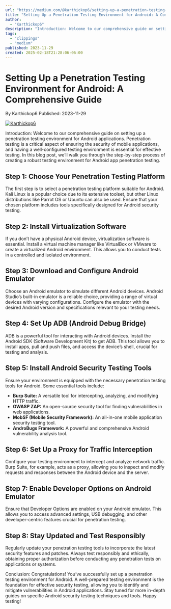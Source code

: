 ```yaml
---
url: "https://medium.com/@karthickop6/setting-up-a-penetration-testing-environment-for-android-a-comprehensive-guide-77ccb7d537cd"
title: "Setting Up a Penetration Testing Environment for Android: A Comprehensive Guide"
author:
  - "Karthickop6"
description: "Introduction: Welcome to our comprehensive guide on setting up a penetration testing environment for Android applications. Penetration testing is a critical aspect of ensuring the security of mobile…"
tags:
  - "clippings"
  - "medium"
published: 2023-11-29
created: 2025-02-18T21:28:06-06:00
---
```

# Setting Up a Penetration Testing Environment for Android: A Comprehensive Guide
By Karthickop6
Published: 2023-11-29

[![Karthickop6](https://miro.medium.com/v2/resize:fill:55:55/1*RzUxv1aSntZRil3MmP_l3A.jpeg)](https://medium.com/@karthickop6?source=post_page---byline--77ccb7d537cd---------------------------------------)

Introduction: Welcome to our comprehensive guide on setting up a penetration testing environment for Android applications. Penetration testing is a critical aspect of ensuring the security of mobile applications, and having a well-configured testing environment is essential for effective testing. In this blog post, we’ll walk you through the step-by-step process of creating a robust testing environment for Android app penetration testing.

## Step 1: Choose Your Penetration Testing Platform

The first step is to select a penetration testing platform suitable for Android. Kali Linux is a popular choice due to its extensive toolset, but other Linux distributions like Parrot OS or Ubuntu can also be used. Ensure that your chosen platform includes tools specifically designed for Android security testing.

## Step 2: Install Virtualization Software

If you don’t have a physical Android device, virtualization software is essential. Install a virtual machine manager like VirtualBox or VMware to create a virtualized Android environment. This allows you to conduct tests in a controlled and isolated environment.

## Step 3: Download and Configure Android Emulator

Choose an Android emulator to simulate different Android devices. Android Studio’s built-in emulator is a reliable choice, providing a range of virtual devices with varying configurations. Configure the emulator with the desired Android version and specifications relevant to your testing needs.

## Step 4: Set Up ADB (Android Debug Bridge)

ADB is a powerful tool for interacting with Android devices. Install the Android SDK (Software Development Kit) to get ADB. This tool allows you to install apps, pull and push files, and access the device’s shell, crucial for testing and analysis.

## Step 5: Install Android Security Testing Tools

Ensure your environment is equipped with the necessary penetration testing tools for Android. Some essential tools include:

- **Burp Suite:** A versatile tool for intercepting, analyzing, and modifying HTTP traffic.
- **OWASP ZAP:** An open-source security tool for finding vulnerabilities in web applications.
- **MobSF (Mobile Security Framework):** An all-in-one mobile application security testing tool.
- **AndroBugs Framework:** A powerful and comprehensive Android vulnerability analysis tool.

## Step 6: Set Up a Proxy for Traffic Interception

Configure your testing environment to intercept and analyze network traffic. Burp Suite, for example, acts as a proxy, allowing you to inspect and modify requests and responses between the Android device and the server.

## Step 7: Enable Developer Options on Android Emulator

Ensure that Developer Options are enabled on your Android emulator. This allows you to access advanced settings, USB debugging, and other developer-centric features crucial for penetration testing.

## Step 8: Stay Updated and Test Responsibly

Regularly update your penetration testing tools to incorporate the latest security features and patches. Always test responsibly and ethically, obtaining proper authorization before conducting any penetration tests on applications or systems.

Conclusion: Congratulations! You’ve successfully set up a penetration testing environment for Android. A well-prepared testing environment is the foundation for effective security testing, allowing you to identify and mitigate vulnerabilities in Android applications. Stay tuned for more in-depth guides on specific Android security testing techniques and tools. Happy testing!
